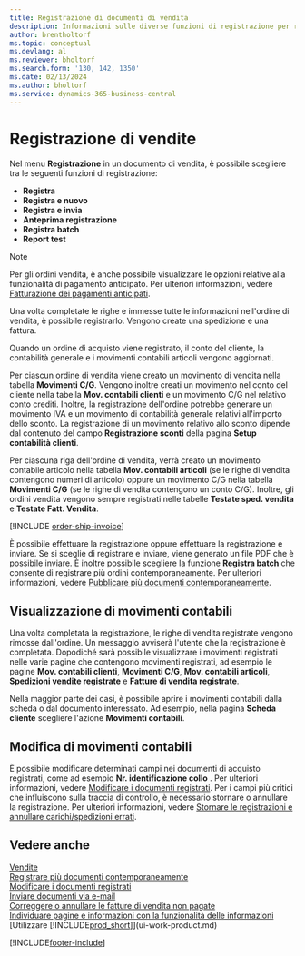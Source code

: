 ```yaml
---
title: Registrazione di documenti di vendita
description: Informazioni sulle diverse funzioni di registrazione per registrare documenti di vendita e sul modo in cui aggiornare documenti registrati.
author: brentholtorf
ms.topic: conceptual
ms.devlang: al
ms.reviewer: bholtorf
ms.search.form: '130, 142, 1350'
ms.date: 02/13/2024
ms.author: bholtorf
ms.service: dynamics-365-business-central
---
```

# Registrazione di vendite

Nel menu **Registrazione** in un documento di vendita, è possibile scegliere tra le seguenti funzioni di registrazione:

* **Registra**
* **Registra e nuovo**
* **Registra e invia**
* **Anteprima registrazione**
* **Registra batch**
* **Report test**

> [!NOTE]
> Per gli ordini vendita, è anche possibile visualizzare le opzioni relative alla funzionalità di pagamento anticipato. Per ulteriori informazioni, vedere [Fatturazione dei pagamenti anticipati](finance-invoice-prepayments.md).

Una volta completate le righe e immesse tutte le informazioni nell'ordine di vendita, è possibile registrarlo. Vengono create una spedizione e una fattura.

Quando un ordine di acquisto viene registrato, il conto del cliente, la contabilità generale e i movimenti contabili articoli vengono aggiornati.

Per ciascun ordine di vendita viene creato un movimento di vendita nella tabella **Movimenti C/G**. Vengono inoltre creati un movimento nel conto del cliente nella tabella **Mov. contabili clienti** e un movimento C/G nel relativo conto crediti. Inoltre, la registrazione dell'ordine potrebbe generare un movimento IVA e un movimento di contabilità generale relativi all'importo dello sconto. La registrazione di un movimento relativo allo sconto dipende dal contenuto del campo **Registrazione sconti** della pagina **Setup contabilità clienti**.

Per ciascuna riga dell'ordine di vendita, verrà creato un movimento contabile articolo nella tabella **Mov. contabili articoli** (se le righe di vendita contengono numeri di articolo) oppure un movimento C/G nella tabella **Movimenti C/G** (se le righe di vendita contengono un conto C/G). Inoltre, gli ordini vendita vengono sempre registrati nelle tabelle **Testate sped. vendita** e **Testate Fatt. Vendita**.

[!INCLUDE [order-ship-invoice](includes/order-ship-invoice.md)]

È possibile effettuare la registrazione oppure effettuare la registrazione e inviare. Se si sceglie di registrare e inviare, viene generato un file PDF che è possibile inviare. È inoltre possibile scegliere la funzione **Registra batch** che consente di registrare più ordini contemporaneamente. Per ulteriori informazioni, vedere [Pubblicare più documenti contemporaneamente](ui-batch-posting.md).

## Visualizzazione di movimenti contabili

Una volta completata la registrazione, le righe di vendita registrate vengono rimosse dall'ordine. Un messaggio avviserà l'utente che la registrazione è completata. Dopodiché sarà possibile visualizzare i movimenti registrati nelle varie pagine che contengono movimenti registrati, ad esempio le pagine **Mov. contabili clienti**, **Movimenti C/G**, **Mov. contabili articoli**, **Spedizioni vendite registrate** e **Fatture di vendita registrate**.  

Nella maggior parte dei casi, è possibile aprire i movimenti contabili dalla scheda o dal documento interessato. Ad esempio, nella pagina **Scheda cliente** scegliere l'azione **Movimenti contabili**.

## Modifica di movimenti contabili

È possibile modificare determinati campi nei documenti di acquisto registrati, come ad esempio **Nr. identificazione collo** . Per ulteriori informazioni, vedere [Modificare i documenti registrati](across-edit-posted-document.md). Per i campi più critici che influiscono sulla traccia di controllo, è necessario stornare o annullare la registrazione. Per ulteriori informazioni, vedere [Stornare le registrazioni e annullare carichi/spedizioni errati](finance-how-reverse-journal-posting.md).

## Vedere anche

[Vendite](sales-manage-sales.md)  
[Registrare più documenti contemporaneamente](ui-batch-posting.md)  
[Modificare i documenti registrati](across-edit-posted-document.md)  
[Inviare documenti via e-mail](ui-how-send-documents-email.md)  
[Correggere o annullare le fatture di vendita non pagate](sales-how-correct-cancel-sales-invoice.md)  
[Individuare pagine e informazioni con la funzionalità delle informazioni](ui-search.md)  
[Utilizzare [!INCLUDE[prod_short](includes/prod_short.md)]](ui-work-product.md)

[!INCLUDE[footer-include](includes/footer-banner.md)]  
